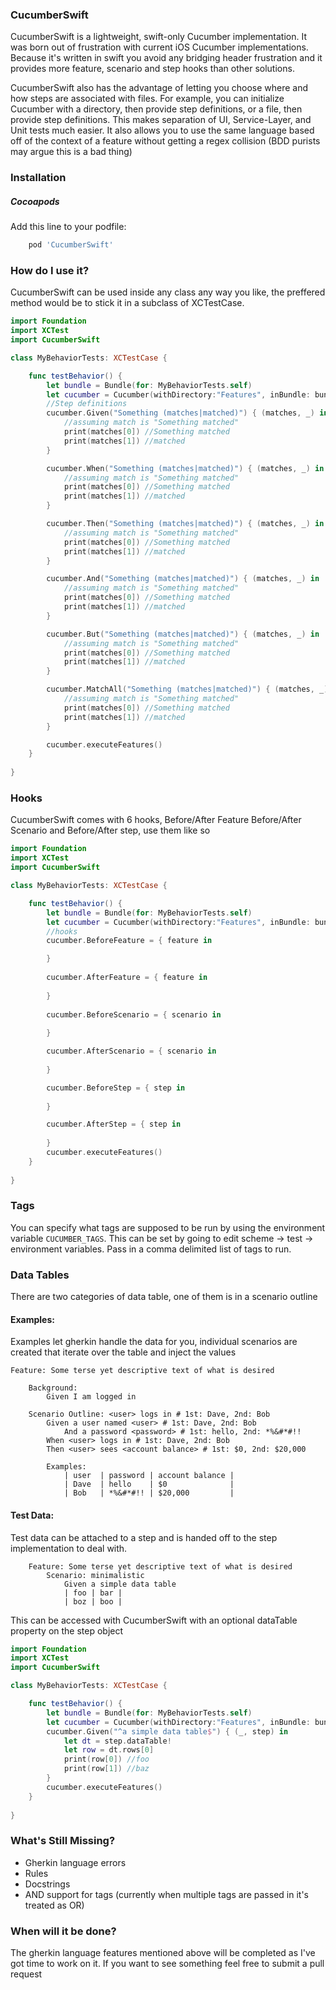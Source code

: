 ### CucumberSwift
CucumberSwift is a lightweight, swift-only Cucumber implementation. It was born out of frustration with current iOS Cucumber implementations. Because it's written in swift you avoid any bridging header frustration and it provides more feature, scenario and step hooks than other solutions.

CucumberSwift also has the advantage of letting you choose where and how steps are associated with files. For example, you can initialize Cucumber with a directory, then provide step definitions, or a file, then provide step definitions. This makes separation of UI, Service-Layer, and Unit tests much easier. It also allows you to use the same language based off of the context of a feature without getting a regex collision (BDD purists may argue this is a bad thing)

### Installation
##### Cocoapods
Add this line to your podfile:
```ruby
    pod 'CucumberSwift'
```

### How do I use it?
CucumberSwift can be used inside any class any way you like, the preffered method would be to stick it in a subclass of XCTestCase.
```swift
import Foundation
import XCTest
import CucumberSwift

class MyBehaviorTests: XCTestCase {

    func testBehavior() {
        let bundle = Bundle(for: MyBehaviorTests.self)
        let cucumber = Cucumber(withDirectory:"Features", inBundle: bundle)
        //Step definitions
        cucumber.Given("Something (matches|matched)") { (matches, _) in
            //assuming match is "Something matched"
            print(matches[0]) //Something matched
            print(matches[1]) //matched
        }

        cucumber.When("Something (matches|matched)") { (matches, _) in
            //assuming match is "Something matched"
            print(matches[0]) //Something matched
            print(matches[1]) //matched
        }

        cucumber.Then("Something (matches|matched)") { (matches, _) in
            //assuming match is "Something matched"
            print(matches[0]) //Something matched
            print(matches[1]) //matched
        }

        cucumber.And("Something (matches|matched)") { (matches, _) in
            //assuming match is "Something matched"
            print(matches[0]) //Something matched
            print(matches[1]) //matched
        }

        cucumber.But("Something (matches|matched)") { (matches, _) in
            //assuming match is "Something matched"
            print(matches[0]) //Something matched
            print(matches[1]) //matched
        }

        cucumber.MatchAll("Something (matches|matched)") { (matches, _) in
            //assuming match is "Something matched"
            print(matches[0]) //Something matched
            print(matches[1]) //matched
        }

        cucumber.executeFeatures()
    }
    
}
```

### Hooks
CucumberSwift comes with 6 hooks, Before/After Feature Before/After Scenario and Before/After step, use them like so
```swift
import Foundation
import XCTest
import CucumberSwift

class MyBehaviorTests: XCTestCase {

    func testBehavior() {
        let bundle = Bundle(for: MyBehaviorTests.self)
        let cucumber = Cucumber(withDirectory:"Features", inBundle: bundle)
        //hooks
        cucumber.BeforeFeature = { feature in

        }
        
        cucumber.AfterFeature = { feature in
            
        }
        
        cucumber.BeforeScenario = { scenario in
            
        }

        cucumber.AfterScenario = { scenario in
            
        }

        cucumber.BeforeStep = { step in
            
        }

        cucumber.AfterStep = { step in
            
        }
        cucumber.executeFeatures()
    }
    
}
```

### Tags
You can specify what tags are supposed to be run by using the environment variable `CUCUMBER_TAGS`. This can be set by going to edit scheme -> test -> environment variables. Pass in a comma delimited list of tags to run.

### Data Tables
There are two categories of data table, one of them is in a scenario outline

#### Examples:
Examples let gherkin handle the data for you, individual scenarios are created that iterate over the table and inject the values
```gherkin
Feature: Some terse yet descriptive text of what is desired
        
    Background:
        Given I am logged in
    
    Scenario Outline: <user> logs in # 1st: Dave, 2nd: Bob
        Given a user named <user> # 1st: Dave, 2nd: Bob
            And a password <password> # 1st: hello, 2nd: *%&#*#!!
        When <user> logs in # 1st: Dave, 2nd: Bob
        Then <user> sees <account balance> # 1st: $0, 2nd: $20,000

        Examples:
            | user  | password | account balance |
            | Dave  | hello    | $0              |
            | Bob   | *%&#*#!! | $20,000         |
```

#### Test Data:
Test data can be attached to a step and is handed off to the step implementation to deal with.
```gherkin
    Feature: Some terse yet descriptive text of what is desired
        Scenario: minimalistic
            Given a simple data table
            | foo | bar |
            | boz | boo |
```
This can be accessed with CucumberSwift with an optional dataTable property on the step object
```swift
import Foundation
import XCTest
import CucumberSwift

class MyBehaviorTests: XCTestCase {

    func testBehavior() {
        let bundle = Bundle(for: MyBehaviorTests.self)
        let cucumber = Cucumber(withDirectory:"Features", inBundle: bundle)
        cucumber.Given("^a simple data table$") { (_, step) in
            let dt = step.dataTable!
            let row = dt.rows[0]
            print(row[0]) //foo
            print(row[1]) //baz
        }
        cucumber.executeFeatures()
    }
    
}
```

### What's Still Missing?
- Gherkin language errors
- Rules
- Docstrings
- AND support for tags (currently when multiple tags are passed in it's treated as OR)

### When will it be done?
The gherkin language features mentioned above will be completed as I've got time to work on it. If you want to see something feel free to submit a pull request